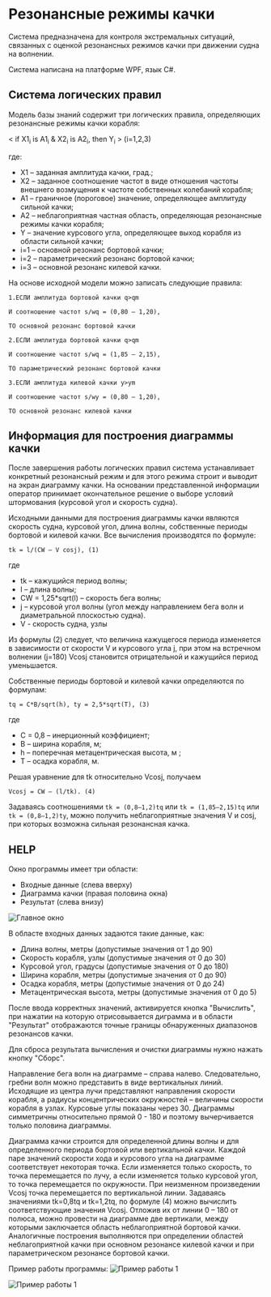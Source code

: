 # Резонансные режимы качки
Система предназначена для контроля экстремальных ситуаций, 
связанных с оценкой резонансных режимов качки при движении 
судна на волнении.

Система написана на платформе WPF, язык C#.
## Система логических правил
Модель базы знаний содержит три логических правила, определяющих резонансные режимы качки корабля:

< if X1<sub>i</sub> is A1<sub>i</sub> & X2<sub>i</sub> is 
A2<sub>i</sub>, then Y<sub>i</sub> > (i=1,2,3)

где:
* X1 – заданная амплитуда качки, град.;
* Х2 – заданное соотношение частот в виде отношения частоты 
внешнего возмущения к частоте собственных колебаний корабля;
* А1 – граничное (пороговое) значение, определяющее амплитуду 
сильной качки; 
* А2 – неблагоприятная частная область, определяющая
резонансные режимы качки корабля;
* Y – значение курсового угла, определяющее выход корабля из 
области сильной качки; 
* i=1 – основной резонанс бортовой качки; 
* i=2 – параметрический резонанс бортовой качки; 
* i=3 – основной резонанс килевой качки. 

На основе исходной модели можно записать следующие правила:
```
1.ЕСЛИ амплитуда бортовой качки q>qm

И соотношение частот s/wq = (0,80 – 1,20),

ТО основной резонанс бортовой качки
```
```
2.ЕСЛИ амплитуда бортовой качки q>qm

И соотношение частот s/wq = (1,85 – 2,15),

ТО параметрический резонанс бортовой качки
```
```
3.ЕСЛИ амплитуда килевой качки y>ym

И соотношение частот s/wy = (0,80 – 1,20),

ТО основной резонанс килевой качки
```

## Информация для построения диаграммы качки
После завершения работы логических правил система устанавливает 
конкретный резонансный режим и для этого режима строит и выводит 
на экран диаграмму качки. На основании представленной информации 
оператор принимает окончательное решение о выборе условий 
штормования (курсовой угол и скорость судна).

Исходными данными для построения диаграммы качки являются 
скорость судна, курсовой угол, длина волны, собственные периоды 
бортовой и килевой качки. Все вычисления производятся по формуле:
```
tk = l/(CW – V cosj), (1)
```
где
* tk – кажущийся период волны;
* l – длина волны; 
* CW = 1,25*sqrt(l) – скорость бега волны; 
* j – курсовой угол волны (угол между направлением бега волн 
и диаметральной плоскостью судна).
* V - скорость судна, узлы

Из формулы (2) следует, что величина кажущегося периода изменяется
в зависимости от скорости V и курсового угла j, при этом на 
встречном волнении (j=180) Vcosj становится отрицательной 
и кажущийся период уменьшается.

Собственные периоды бортовой и килевой качки определяются по формулам:
```
tq = С*В/sqrt(h), ty = 2,5*sqrt(T), (3)
```
где 
* С = 0,8 – инерционный коэффициент; 
* В – ширина корабля, м; 
* h – поперечная метацентрическая высота, м ; 
* Т – осадка корабля, м.

Решая уравнение для tk относительно Vcosj, получаем
```
Vcosj = CW – (l/tk). (4)
```
Задаваясь соотношениями ```tk = (0,8–1,2)tq``` или 
```tk = (1,85–2,15)tq``` или ```tk = (0,8–1,2)ty```, 
можно получить неблагоприятные значения V и cosj,
при которых возможна сильная резонансная качка.

## HELP
Окно программы имеет три области:
* Входные данные (слева вверху)
* Диаграмма качки (правая половина окна)
* Результат (слева внизу)

![Главное окно](img/main_window.jpg)

В областе входных данных задаются такие данные, как:
* Длина волны, метры (допустимые значения от 1 до 90)
* Скорость корабля, узлы (допустимые значения от 0 до 30)
* Курсовой угол, градусы (допустимые значения от 0 до 180)
* Ширина корабля, метры (допустимые значения от 0 до 90)
* Осадка корабля, метры (допустимые значения от 0 до 24)
* Метацентрическая высота, метры (допустимые значения от 0 до 5)

После ввода корректных значений, активируется кнопка "Вычислить",
при нажатии на которую отрисовывается диграмма и в области "Результат"
отображаются точные границы обнаруженных диапазонов резонансов 
качки.

Для сброса результата вычисления и очистки диаграммы нужно нажать
кнопку "Сборс".

Направление бега волн на диаграмме – справа налево. Следовательно,
гребни волн можно представить в виде вертикальных линий. 
Исходящие из центра лучи представляют направления скорости
корабля, а радиусы концентрических окружностей – величины
скорости корабля в узлах. Курсовые углы показаны через 30.
Диаграммы симметричны относительно прямой 0 - 180 и поэтому 
вычерчивается только половина диаграммы.

Диаграмма качки строится для определенной длины волны и 
для определенного периода бортовой или вертикальной качки. 
Каждой паре значений скорости хода и курсового угла на диаграмме
соответствует некоторая точка. 
Если изменяется только скорость, то точка перемещается по лучу, 
а если изменяется только курсовой угол, то точка перемещается 
по окружности. При неизменном произведении Vcosj точка 
перемещается по вертикальной линии. Задаваясь значениями 
tk=0,8tq и tk=1,2tq, по формуле (4) можно вычислить 
соответствующие значения Vcosj. Отложив их от линии 
0 – 180 от полюса, можно провести на диаграмме две 
вертикали, между которыми заключается область 
неблагоприятной бортовой качки. Аналогичные построения 
выполняются при определении областей неблагоприятной качки 
при основном резонансе килевой качки и при параметрическом 
резонансе бортовой качки.

Пример работы программы:
![Пример работы 1](img/main_window_result_example.jpg)

![Пример работы 1](img/main_window_result_example2.jpg)